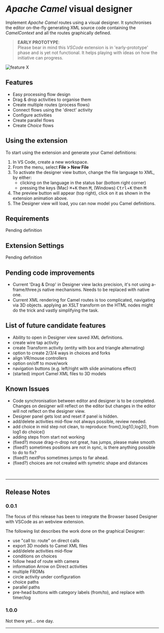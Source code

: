 # *Apache Camel* visual designer

Implement *Apache Camel* routes using a visual designer. It synchronises the editor on-the-fly generating XML source code containing the *CamelContext* and all the routes graphically defined.

> **EARLY PROTOTYPE**: \
Please bear in mind this *VSCode* extension is in 'early-prototype' phase and is yet not functional. It helps playing with ideas on how the initiative can progress.


![feature X](https://github.com/brunoNetId/camel-designer/blob/master/docs/images/readme/vs-extension.gif)


## Features

* Easy processing flow design
* Drag & drop activities to organise them
* Create multiple routes (process flows)
* Connect flows using the 'direct' activity
* Configure activities
* Create parallel flows
* Create *Choice* flows


## Using the extension

To start using the extension and generate your Camel definitions:

1. In VS Code, create a new workspace.
2. From the menu, select **File > New File**
3. To activate the designer view button, change the file language to XML, by either:
    - clicking on the language in the status bar (bottom right corner)
    - pressing the keys (Mac) <kbd>⌘</kbd>+<kbd>K</kbd> then <kbd>M</kbd>, (Windows) <kbd>Ctrl</kbd>+<kbd>K</kbd> then <kbd>M</kbd>
4. The preview button will appear (top right), click on it as shown in the extension animation above.
5. The Designer view will load, you can now model you Camel definitions.

## Requirements

  Pending definition

## Extension Settings

  Pending definition


## Pending code improvements

- Current 'Drag & Drop' in Designer view lacks precision, it's not using a-frame/three.js native mechanisms.
  Needs to be replaced with native one.
- Current XML rendering for Camel routes is too complicated, navigating via 3D objects.
  applying an XSLT transform on the HTML nodes might do the trick and vastly simplifying the task. 

## List of future candidate features

- Ability to open in Designer view saved XML definitions.
- create wire tap activity
- create Transform activity (entity with box and triangle alternating)
- option to create 2/3/4 ways in choices and forks
- align VR/mouse controllers
- option on/off to move/work
- navigation buttons (e.g. left/right with slide animations effect) 
- (started) import Camel XML files to 3D models

## Known Issues

- Code synchronisation between editor and designer is to be completed. Changes on designer will reflect on the editor but changes in the editor will not reflect on the designer view.
- Designer panel gets lost and reset if panel is hidden.
- add/delete activities mid-flow not always possible, review needed.
- add choice in mid step not clean, to reproduce: from(),log1(),log2(), from log1 do choice()
- adding steps from start not working
- (fixed?) mouse drag-n-drop not great, has jumps, please make smooth
- (fixed?) sometimes positions are not in sync, is there anything possible to do to fix?
- (fixed?) nextPos sometimes jumps to far ahead.
- (fixed?) choices are not created with symetric shape and distances 

</br>

---

## Release Notes

### 0.0.1

The focus of this release has been to integrate the Browser based Designer with VSCode as an webview extension.

The following list describes the work done on the graphical Designer:
- use "call to: route" on direct calls
- export 3D models to Camel XML files
- add/delete activities mid-flow
- conditions on choices
- follow head of route with camera
- information Arrow on Direct activities
- multiple FROMs
- circle activity under configuration
- choice paths
- parallel paths
- pre-head buttons with category labels (from/to), and replace with timer/log

### 1.0.0

Not there yet... one day.

---

